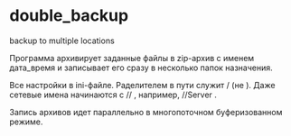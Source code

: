 # double_backup
 backup to multiple locations

 Программа архивирует заданные файлы в zip-архив с именем дата_время и записывает его сразу в несколько папок назначения.

 Все настройки в ini-файле. Раделителем в пути служит / (не \). Даже сетевые имена начинаются с // , например, //Server .

 Запись архивов идет параллельно в многопоточном буферизованном режиме.
